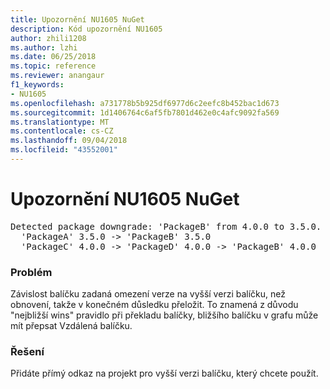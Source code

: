 ```yaml
---
title: Upozornění NU1605 NuGet
description: Kód upozornění NU1605
author: zhili1208
ms.author: lzhi
ms.date: 06/25/2018
ms.topic: reference
ms.reviewer: anangaur
f1_keywords:
- NU1605
ms.openlocfilehash: a731778b5b925df6977d6c2eefc8b452bac1d673
ms.sourcegitcommit: 1d1406764c6af5fb7801d462e0c4afc9092fa569
ms.translationtype: MT
ms.contentlocale: cs-CZ
ms.lasthandoff: 09/04/2018
ms.locfileid: "43552001"
---
```

# <a name="nuget-warning-nu1605"></a>Upozornění NU1605 NuGet

<pre>Detected package downgrade: 'PackageB' from 4.0.0 to 3.5.0. Reference the package directly from the project to select a different version.<br/>  'PackageA' 3.5.0 -> 'PackageB' 3.5.0<br/>  'PackageC' 4.0.0 -> 'PackageD' 4.0.0 -> 'PackageB' 4.0.0</pre>

### <a name="issue"></a>Problém
Závislost balíčku zadaná omezení verze na vyšší verzi balíčku, než obnovení, takže v konečném důsledku přeložit. To znamená z důvodu "nejbližší wins" pravidlo při překladu balíčky, bližšího balíčku v grafu může mít přepsat Vzdálená balíčku.

### <a name="solution"></a>Řešení
Přidáte přímý odkaz na projekt pro vyšší verzi balíčku, který chcete použít.